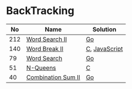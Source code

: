 # BackTracking
| No | Name | Solution |
| -- | -- | -- |
212 | [Word Search II](https://leetcode.cn/problems/Word-Search-II) | [Go](../.././solutions/algrithoms/Word%20Search%20II/backtracking.go)
140 | [Word Break II](https://leetcode.cn/problems/Word-Break-II) | [C](../.././solutions/algrithoms/Word%20Break%20II/backtracking.c), [JavaScript](../.././solutions/algrithoms/Word%20Break%20II/backtracking.js)
79 | [Word Search](https://leetcode.cn/problems/Word-Search) | [Go](../.././solutions/algrithoms/Word%20Search/backtracking.go)
51 | [N-Queens](https://leetcode.cn/problems/N-Queens) | [C](../.././solutions/algrithoms/N-Queens/backtracking.c)
40 | [Combination Sum II](https://leetcode.cn/problems/Combination-Sum-II) | [Go](../.././solutions/algrithoms/Combination%20Sum%20II/backtracking.go)

